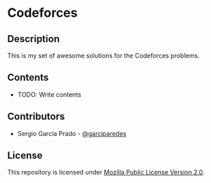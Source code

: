 # Codeforces 

## Description

This is my set of awesome solutions for the Codeforces problems.

## Contents

  * TODO: Write contents

## Contributors

  * Sergio García Prado - [@garciparedes](http://garciparedes.me)

## License

This repository is licensed under [Mozilla Public License Version 2.0](LICENSE).
